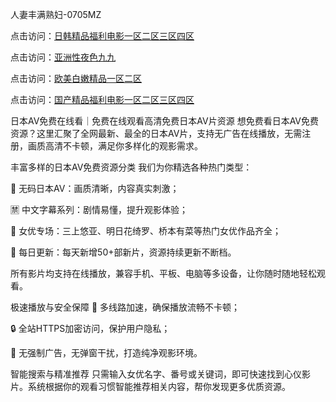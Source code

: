 
人妻丰满熟妇-0705MZ


点击访问：<a href="https://fdhf-454.pages.dev/">日韩精品福利电影一区二区三区四区</a>

点击访问：<a href="https://bsdf-5f5.pages.dev/">亚洲性夜色九九</a>

点击访问：<a href="https://tfda.pages.dev/">欧美白嫩精品一区二区</a>

点击访问：<a href="https://cfad.pages.dev/">国产精品福利电影一区二区三区四区</a>



日本AV免费在线看｜免费在线观看高清免费日本AV片资源
想免费看日本AV免费资源？这里汇聚了全网最新、最全的日本AV片，支持无广告在线播放，无需注册，画质高清不卡顿，满足你多样化的观影需求。

丰富多样的日本AV免费资源分类
我们为你精选各种热门类型：

🔞 无码日本AV：画质清晰，内容真实刺激；

🈲 中文字幕系列：剧情易懂，提升观影体验；

🌟 女优专场：三上悠亚、明日花绮罗、桥本有菜等热门女优作品齐全；

📅 每日更新：每天新增50+部新片，资源持续更新不断档。

所有影片均支持在线播放，兼容手机、平板、电脑等多设备，让你随时随地轻松观看。

极速播放与安全保障
🚀 多线路加速，确保播放流畅不卡顿；

🔒 全站HTTPS加密访问，保护用户隐私；

🚫 无强制广告，无弹窗干扰，打造纯净观影环境。

智能搜索与精准推荐
只需输入女优名字、番号或关键词，即可快速找到心仪影片。系统根据你的观看习惯智能推荐相关内容，帮你发现更多优质资源。























<span style="display:none;">[Canonical link](  ）</span>
